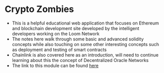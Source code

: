 # Crypto Zombies
- This is a helpful educational web application that focuses on Ethereum and blockchain development site developed by the intelligent developers working on the Loom Network
- The notes here walk through some basic and advanced solidity concepts while also touching on some other interesting concepts such as deployment and testing of smart contracts
- Chainlink is also covered here as an introduction, will need to continue learning about this the concept of Decentralized Oracle Networks
- The link to this module can be found <a href="https://cryptozombies.io/" target="_blank">here</a>


